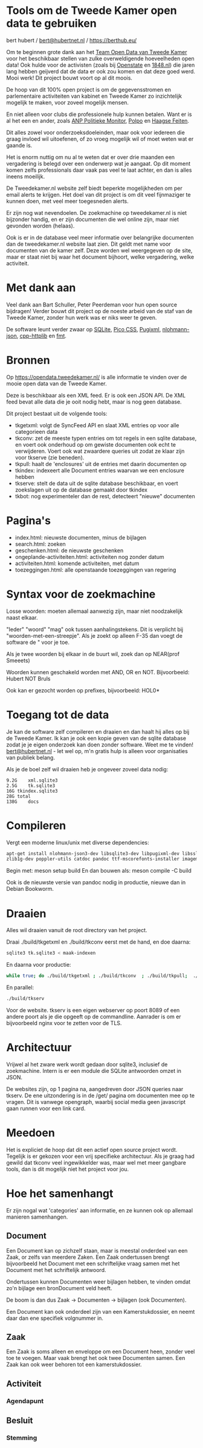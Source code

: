 # Tools om de Tweede Kamer open data te gebruiken
bert hubert / bert@hubertnet.nl / https://berthub.eu/

Om te beginnen grote dank aan het [Team Open Data van Tweede Kamer](https://opendata.tweedekamer.nl/) voor het
beschikbaar stellen van zulke overweldigende hoeveelheden open data!  Ook
hulde voor de activisten (zoals bij [Openstate](https://openstate.eu) en [1848.nl](https://1848.nl)) die jaren lang hebben
geijverd dat de data er ook zou komen en dat deze goed werd.  Mooi werk! 
Dit project bouwt voort op al dit moois.

De hoop van dit 100% open project is om de gegevensstromen en parlementaire
activiteiten van kabinet en Tweede Kamer zo inzichtelijk mogelijk te maken,
voor zoveel mogelijk mensen.

En niet alleen voor clubs die professionele hulp kunnen betalen. Want er is
al het een en ander, zoals [ANP Politieke
Monitor](https://www.anp.nl/diensten/6/politieke-monitor),
[Polpo](https://polpo.nl/) en [Haagse Feiten](https://haagsefeiten.nl/).

Dit alles zowel voor onderzoeksdoeleinden, maar ook voor iedereen die graag
invloed wil uitoefenen, of zo vroeg mogelijk wil of moet weten wat er gaande
is.

Het is enorm nuttig om nu al te weten dat er over drie maanden een
vergadering is belegd over een onderwerp wat je aangaat.  Op dit moment
komen zelfs professionals daar vaak pas veel te laat achter, en dan is alles
ineens moeilijk.

De Tweedekamer.nl website zelf biedt beperkte mogelijkheden om per email
alerts te krijgen. Het doel van dit project is om dit veel fijnmaziger te
kunnen doen, met veel meer toegesneden alerts.

Er zijn nog wat nevendoelen. De zoekmachine op tweedekamer.nl is niet
bijzonder handig, en er zijn documenten die wel online zijn, maar niet
gevonden worden (helaas).

Ook is er in de database veel meer informatie over belangrijke documenten
dan de tweedekamer.nl website laat zien. Dit geldt met name voor documenten
van de kamer zelf. Deze worden wel weergegeven op de site, maar er staat
niet bij waar het document bijhoort, welke vergadering, welke activiteit.

# Met dank aan

Veel dank aan Bart Schuller, Peter Peerdeman voor hun open source bijdragen! 
Verder bouwt dit project op de noeste arbeid van de staf van de Tweede
Kamer, zonder hun werk was er niks weer te geven.

De software leunt verder zwaar op [SQLite](https://sqlite.org), [Pico CSS](https://picocss.com/),
[Pugixml](https://pugixml.org/), [nlohmann-json](https://json.nlohmann.me/),
[cpp-httplib](https://github.com/yhirose/cpp-httplib) en
[fmt](https://fmt.dev).

# Bronnen
Op https://opendata.tweedekamer.nl/ is alle informatie te vinden over de
mooie open data van de Tweede Kamer.

Deze is beschikbaar als een XML feed. Er is ook een JSON API. De XML feed
bevat alle data die je ooit nodig hebt, maar is nog geen database.

Dit project bestaat uit de volgende tools:

 * tkgetxml: volgt de SyncFeed API en slaat XML entries op voor alle
   categorieen data
 * tkconv: zet de meeste typen entries om tot regels in een sqlite database, en voert ook onderhoud op om gewiste documenten ook echt te verwijderen. Voert ook wat zwaardere queries uit zodat ze klaar zijn voor tkserve (zie beneden).
 * tkpull: haalt de 'enclosures' uit de entries met daarin documenten op
 * tkindex: indexeert alle Document entries waarvan we een enclosure hebben
 * tkserve: stelt de data uit de sqlite database beschikbaar, en voert
   zoekslagen uit op de database gemaakt door tkindex
 * tkbot: nog experimenteler dan de rest, detecteert "nieuwe" documenten

# Pagina's

 * index.html: nieuwste documenten, minus de bijlagen 
 * search.html: zoeken
 * geschenken.html: de nieuwste geschenken
 * ongeplande-activiteiten.html: activiteiten nog zonder datum
 * activiteiten.html: komende activiteiten, met datum
 * toezeggingen.html: alle openstaande toezeggingen van regering

# Syntax voor de zoekmachine
Losse woorden: moeten allemaal aanwezig zijn, maar niet noodzakelijk naast elkaar.

"Ieder" "woord" "mag" ook tussen aanhalingstekens. Dit is verplicht bij "woorden-met-een-streepje". Als je zoekt op alleen F-35 dan voegt de software de " voor je toe.

Als je twee woorden bij elkaar in de buurt wil, zoek dan op NEAR(prof Smeeets)

Woorden kunnen geschakeld worden met AND, OR en NOT. Bijvoorbeeld: Hubert NOT Bruls

Ook kan er gezocht worden op prefixes, bijvoorbeeld: HOL0\* 

# Toegang tot de data
Je kan de software zelf compileren en draaien en dan haalt hij alles op bij
de Tweede Kamer. Ik kan je ook een kopie geven van de sqlite database zodat
je je eigen onderzoek kan doen zonder software. Weet me te vinden!
bert@hubertnet.nl - let wel op, m'n gratis hulp is alleen voor organisaties
van publiek belang. 

Als je de boel zelf wil draaien heb je ongeveer zoveel data nodig:
```
9.2G	xml.sqlite3
2.5G	tk.sqlite3
16G	tkindex.sqlite3
28G	total
138G	docs
```

# Compileren
Vergt een moderne linux/unix met diverse dependencies:

```bash
apt-get install nlohmann-json3-dev libsqlite3-dev libpugixml-dev libssl-dev \
zlib1g-dev poppler-utils catdoc pandoc ttf-mscorefonts-installer imagemagick xmlstarlet
```

Begin met: meson setup build
En dan bouwen als: meson compile -C build

Ook is de nieuwste versie van pandoc nodig in productie, nieuwe dan in
Debian Bookworm.

# Draaien
Alles wil draaien vanuit de root directory van het project.

Draai ./build/tkgetxml en ./build/tkconv eerst met de hand, en doe daarna:

```bash
sqlite3 tk.sqlite3 < maak-indexen
```

En daarna voor productie:

```bash
while true; do ./build/tkgetxml ; ./build/tkconv  ; ./build/tkpull;  ./build/tkindex; sleep 60; done
```

En parallel:

```bash
./build/tkserv
```

Voor de website. tkserv is een eigen webserver op poort 8089 of een andere
poort als je die opgeeft op de commandline. Aanrader is om er bijvoorbeeld
nginx voor te zetten voor de TLS.

# Architectuur
Vrijwel al het zware werk wordt gedaan door sqlite3, inclusief de
zoekmachine. Intern is er een module die SQLite antwoorden omzet in JSON. 

De websites zijn, op 1 pagina na, aangedreven door JSON queries naar tkserv.
De ene uitzondering is in de /get/ pagina om documenten mee op te vragen.
Dit is vanwege opengraph, waarbij social media geen javascript gaan runnen
voor een link card.

# Meedoen
Het is expliciet de hoop dat dit een actief open source project wordt.
Tegelijk is er gekozen voor een vrij specifieke architectuur. Als je graag
had gewild dat tkconv veel ingewikkelder was, maar wel met meer gangbare
tools, dan is dit mogelijk niet het project voor jou.

# Hoe het samenhangt
Er zijn nogal wat 'categories' aan informatie, en ze kunnen ook op allemaal
manieren samenhangen.

## Document
Een Document kan op zichzelf staan, maar is meestal onderdeel van een Zaak,
or zelfs van meerdere Zaken. Een Zaak ondertussen brengt bijvoorbeeld het
Document met een schriftelijke vraag samen met het Document met het
schriftelijk antwoord.

Ondertussen kunnen Documenten weer bijlagen hebben, te vinden omdat zo'n
bijlage een bronDocument veld heeft. 

De boom is dan dus Zaak -> Documenten -> bijlagen (ook Documenten).

Een Document kan ook onderdeel zijn van een Kamerstukdossier, en neemt daar
dan ene specifiek volgnummer in.

## Zaak
Een Zaak is soms alleen en enveloppe om een Document heen, zonder veel toe
te voegen. Maar vaak brengt het ook twee Documenten samen. Een Zaak kan ook
weer behoren tot een kamerstukdossier.

## Activiteit
### Agendapunt


## Besluit
### Stemming
